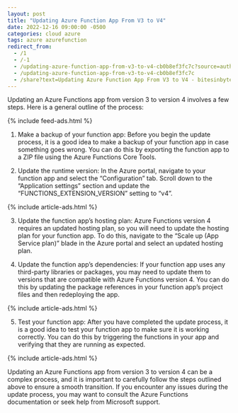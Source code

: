 ```yaml
---
layout: post
title: "Updating Azure Function App From V3 to V4"
date: 2022-12-16 09:00:00 -0500
categories: cloud azure
tags: azure azurefunction
redirect_from:
  - /1
  - /-1
  - /updating-azure-function-app-from-v3-to-v4-cb0b8ef3fc7c?source=author_recirc-----a9c256fee353----1----------------------------
  - /updating-azure-function-app-from-v3-to-v4-cb0b8ef3fc7c
  - /share?text=Updating Azure Function App From V3 to V4 - bitesinbyte https://blogs.bitesinbyte.com//posts/Updating-Azure-Function-v3-v4/
---
```


Updating an Azure Functions app from version 3 to version 4 involves a few steps. Here is a general outline of the process:

{% include feed-ads.html %}

1. Make a backup of your function app: Before you begin the update process, it is a good idea to make a backup of your function app in case something goes wrong. You can do this by exporting the function app to a ZIP file using the Azure Functions Core Tools.

2. Update the runtime version: In the Azure portal, navigate to your function app and select the “Configuration” tab. Scroll down to the “Application settings” section and update the “FUNCTIONS_EXTENSION_VERSION” setting to “v4”.

{% include article-ads.html %}

3. Update the function app’s hosting plan: Azure Functions version 4 requires an updated hosting plan, so you will need to update the hosting plan for your function app. To do this, navigate to the “Scale up (App Service plan)” blade in the Azure portal and select an updated hosting plan.

4. Update the function app’s dependencies: If your function app uses any third-party libraries or packages, you may need to update them to versions that are compatible with Azure Functions version 4. You can do this by updating the package references in your function app’s project files and then redeploying the app.

{% include article-ads.html %}

5. Test your function app: After you have completed the update process, it is a good idea to test your function app to make sure it is working correctly. You can do this by triggering the functions in your app and verifying that they are running as expected.

{% include article-ads.html %}

Updating an Azure Functions app from version 3 to version 4 can be a complex process, and it is important to carefully follow the steps outlined above to ensure a smooth transition. If you encounter any issues during the update process, you may want to consult the Azure Functions documentation or seek help from Microsoft support.
